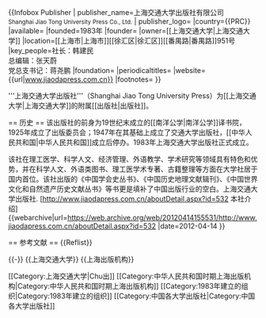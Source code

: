 {{Infobox Publisher
| publisher_name=上海交通大学出版社有限公司<br><small>Shanghai Jiao Tong University Press Co., Ltd.</small>
| publisher_logo=
|country={{PRC}}
|available=<!--是否有效-->
|founded=1983年
|founder=<!--成立者-->
|owner=[[上海交通大学|上海交通大学]]
|location=[[上海市|上海市]][[徐汇区|徐汇区]][[番禺路|番禺路]]951号
|key_people=社长：韩建民<br>总编辑：张天蔚<br>党总支书记：蒋尧鹏
|foundation=<!--基金-->
|periodicaltitles=<!--头衔-->
|website={{url|www.jiaodapress.com.cn}}
|footnotes=<!--脚注-->
}}

'''上海交通大学出版社'''（Shanghai Jiao Tong University Press）为[[上海交通大学|上海交通大学]]的附属[[出版社|出版社]]。

== 历史 ==
该出版社的前身为19世纪末成立的[[南洋公学|南洋公学]]译书院，1925年成立了出版委员会；1947年在其基础上成立了交通大学出版社，[[中华人民共和国|中华人民共和国]]成立后停办。1983年上海交通大学出版社正式成立。

该社在理工医学、科学人文、经济管理、外语教学、学术研究等领域具有特色和优势，并在科学人文、外语类图书、理工医学术专著、古籍整理等方面在大学社居于国内首位。该社出版的《中国学会史丛书》、《中国历史地理文献辑刊》、《中国世界文化和自然遗产历史文献丛书》等书更是填补了中国出版行业的空白。<ref>上海交通大学出版社. [http://www.jiaodapress.com.cn/aboutDetail.aspx?id=532 本社介绍] {{webarchive|url=https://web.archive.org/web/20120414155531/http://www.jiaodapress.com.cn/aboutDetail.aspx?id=532 |date=2012-04-14 }}</ref>

== 参考文献 ==
{{Reflist}}

{{-}}
{{上海交通大学}}
{{上海出版机构}}

[[Category:上海交通大学|Chu出]]
[[Category:中华人民共和国时期上海出版机构|Category:中华人民共和国时期上海出版机构]]
[[Category:1983年建立的组织|Category:1983年建立的组织]]
[[Category:中国各大学出版社|Category:中国各大学出版社]]